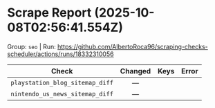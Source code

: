 # Scrape Report (2025-10-08T02:56:41.554Z)

Group: `seo`  |  Run: https://github.com/AlbertoRoca96/scraping-checks-scheduler/actions/runs/18332310056

| Check | Changed | Keys | Error |
|---|:---:|:--|:--|
| `playstation_blog_sitemap_diff` | — |  |  |
| `nintendo_us_news_sitemap_diff` | — |  |  |
